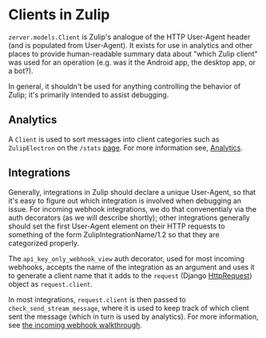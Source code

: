 # Clients in Zulip

`zerver.models.Client` is Zulip's analogue of the HTTP User-Agent
header (and is populated from User-Agent).  It exists for use in
analytics and other places to provide human-readable summary data
about "which Zulip client" was used for an operation (e.g. was it the
Android app, the desktop app, or a bot?).

In general, it shouldn't be used for anything controlling the behavior
of Zulip; it's primarily intended to assist debugging.

## Analytics

A `Client` is used to sort messages into client categories such as
`ZulipElectron` on the `/stats`
[page](https://chat.zulip.org/stats). For more information see,
[Analytics](analytics.html).

## Integrations

Generally, integrations in Zulip should declare a unique User-Agent,
so that it's easy to figure out which integration is involved when
debugging an issue.  For incoming webhook integrations, we do that
convenentialy via the auth decorators (as we will describe shortly);
other integrations generally should set the first User-Agent element
on their HTTP requests to something of the form
ZulipIntegrationName/1.2 so that they are categorized properly.

The `api_key_only_webhook_view` auth decorator, used for most incoming
webhooks, accepts the name of the integration as an argument and uses
it to generate a client name that it adds to the `request` (Django
[HttpRequest](https://docs.djangoproject.com/en/1.8/ref/request-response/#django.http.HttpRequest))
object as `request.client`.

In most integrations, `request.client` is then passed to
`check_send_stream_message`, where it is used to keep track of which client
sent the message (which in turn is used by analytics). For more
information, see [the incoming webhook walkthrough](https://zulipchat.com/api/webhook-walkthrough).
